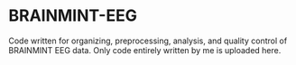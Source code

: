 # BRAINMINT-EEG
Code written for organizing, preprocessing, analysis, and quality control of BRAINMINT EEG data.
Only code entirely written by me is uploaded here.
